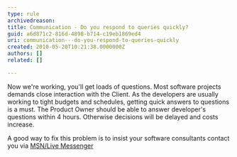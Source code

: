 ```yaml
---
type: rule
archivedreason: 
title: Communication - Do you respond to queries quickly?
guid: a6d871c2-816d-4898-b714-c19eb1869ed4
uri: communication---do-you-respond-to-queries-quickly
created: 2010-05-20T10:21:38.0000000Z
authors: []
related: []

---
```




  <p>Now we're working, you'll get loads of questions. Most software projects demands close interaction with the Client. As the developers are usually working to tight budgets and schedules, getting quick answers to questions is a must. The Product Owner should be able to answer developer's questions within 4 hours. Otherwise decisions will be delayed and costs increase. </p>
<p>A good way to fix this problem is to insist your software consultants contact you via <a href="http&#58;//www.ssw.com.au/ssw/Standards/Rules/RulesToBeingSoftwareConsultantsDealingWithClients.aspx#ClientsUsingMessenger">MSN/Live Messenger</a></p>

<br><excerpt class='endintro'></excerpt><br>



